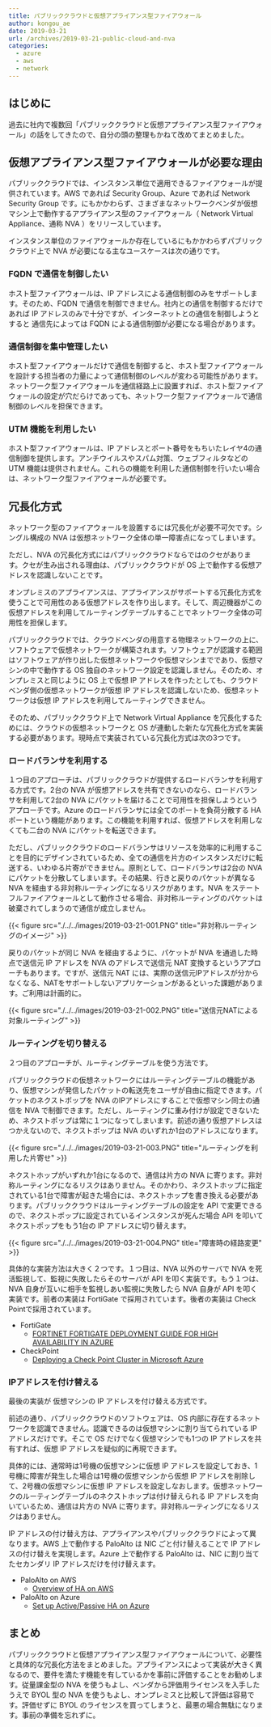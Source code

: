 ```yaml
---
title: パブリッククラウドと仮想アプライアンス型ファイアウォール
author: kongou_ae
date: 2019-03-21
url: /archives/2019-03-21-public-cloud-and-nva
categories:
  - azure
  - aws
  - network
---
```


## はじめに

過去に社内で複数回「パブリッククラウドと仮想アプライアンス型ファイアウォール」の話をしてきたので、自分の頭の整理もかねて改めてまとめました。

## 仮想アプライアンス型ファイアウォールが必要な理由

パブリッククラウドでは、インスタンス単位で適用できるファイアウォールが提供されています。AWS であれば Security Group、Azure であれば Network Security Group です。にもかかわらず、さまざまなネットワークベンダが仮想マシン上で動作するアプライアンス型のファイアウォール（ Network Virtual Appliance、通称 NVA ）をリリースしています。

インスタンス単位のファイアウォールか存在しているにもかかわらずパブリッククラウド上で NVA が必要になる主なユースケースは次の通りです。

### FQDN で通信を制御したい

ホスト型ファイアウォールは、IP アドレスによる通信制御のみをサポートします。そのため、FQDN で通信を制御できません。社内との通信を制御するだけであれば IP アドレスのみで十分ですが、インターネットとの通信を制御しようとすると 通信先によっては FQDN による通信制御が必要になる場合があります。

### 通信制御を集中管理したい

ホスト型ファイアウォールだけで通信を制御すると、ホスト型ファイアウォールを設計する担当者の力量によって通信制御のレベルが変わる可能性があります。ネットワーク型ファイアウォールを通信経路上に設置すれば、ホスト型ファイアウォールの設定が穴だらけであっても、ネットワーク型ファイアウォールで通信制御のレベルを担保できます。

### UTM 機能を利用したい

ホスト型ファイアウォールは、IP アドレスとポート番号をもちいたレイヤ4の通信制御を提供します。アンチウイルスやスパム対策、ウェブフィルタなどの UTM 機能は提供されません。これらの機能を利用した通信制御を行いたい場合は、ネットワーク型ファイアウォールが必要です。

## 冗長化方式

ネットワーク型のファイアウォールを設置するには冗長化が必要不可欠です。シングル構成の NVA は仮想ネットワーク全体の単一障害点になってしまいます。

ただし、NVA の冗長化方式にはパブリッククラウドならではのクセがあります。クセが生み出される理由は、パブリッククラウドが OS 上で動作する仮想アドレスを認識しないことです。

オンプレミスのアプライアンスは、アプライアンスがサポートする冗長化方式を使うことで可用性のある仮想アドレスを作り出します。そして、周辺機器がこの仮想アドレスを利用してルーティングテーブルすることでネットワーク全体の可用性を担保します。

パブリッククラウドでは、クラウドベンダの用意する物理ネットワークの上に、ソフトウェアで仮想ネットワークが構築されます。ソフトウェアが認識する範囲はソフトウェアが作り出した仮想ネットワークや仮想マシンまでであり、仮想マシンの中で動作する OS 独自のネットワーク設定を認識しません。そのため、オンプレミスと同じように OS 上で仮想 IP アドレスを作ったとしても、クラウドベンダ側の仮想ネットワークが仮想 IP アドレスを認識しないため、仮想ネットワークは仮想 IP アドレスを利用してルーティングできません。

そのため、パブリッククラウド上で Network Virtual Appliance を冗長化するためには、クラウドの仮想ネットワークと OS が連動した新たな冗長化方式を実装する必要があります。現時点で実装されている冗長化方式は次の3つです。

### ロードバランサを利用する

１つ目のアプローチは、パブリッククラウドが提供するロードバランサを利用する方式です。2台の NVA が仮想アドレスを共有できないのなら、ロードバランサを利用して2台の NVA にパケットを届けることで可用性を担保しようというアプローチです。Azure のロードバランサには全てのポートを負荷分散する HA ポートという機能があります。この機能を利用すれば、仮想アドレスを利用しなくても二台の NVA にパケットを転送できます。

ただし、パブリッククラウドのロードバランサはリソースを効率的に利用することを目的にデザインされているため、全ての通信を片方のインスタンスだけに転送する、いわゆる片寄ができません。原則として、ロードバランサは2台の NVA にパケットを分散してしまいます。その結果、行きと戻りのパケットが異なる NVA を経由する非対称ルーティングになるリスクがあります。NVA をステートフルファイアウォールとして動作させる場合、非対称ルーティングのパケットは破棄されてしまうので通信が成立しません。

{{< figure src="./../../images/2019-03-21-001.PNG" title="非対称ルーティングのイメージ" >}}

戻りのパケットが同じ NVA を経由するように、パケットが NVA を通過した時点で送信元 IP アドレスを NVA のアドレスで送信元 NAT 変換するというアプローチもあります。ですが、送信元 NAT には、実際の送信元IPアドレスが分からなくなる、NATをサポートしないアプリケーションがあるといった課題があります。ご利用は計画的に。

{{< figure src="./../../images/2019-03-21-002.PNG" title="送信元NATによる対象ルーティング" >}}

### ルーティングを切り替える

２つ目のアプローチが、ルーティングテーブルを使う方法です。

パブリッククラウドの仮想ネットワークにはルーティングテーブルの機能があり、仮想マシンが発信したパケットの転送先をユーザが自由に指定できます。パケットのネクストポップを NVA のIPアドレスにすることで仮想マシン同士の通信を NVA で制御できます。ただし、ルーティングに重み付けが設定できないため、ネクストポップは常に１つになってしまいます。前述の通り仮想アドレスはつかえないので、ネクストポップは NVA のいずれか1台のアドレスになります。

{{< figure src="./../../images/2019-03-21-003.PNG" title="ルーティングを利用した片寄せ" >}}

ネクストホップがいずれか1台になるので、通信は片方の NVA に寄ります。非対称ルーティングになるリスクはありません。そのかわり、ネクストホップに指定されている1台で障害が起きた場合には、ネクストホップを書き換える必要があります。パブリッククラウドはルーティングテーブルの設定を API で変更できるので、ネクストポップに設定されているインスタンスが死んだ場合 API を叩いてネクストポップをもう1台の IP アドレスに切り替えます。

{{< figure src="./../../images/2019-03-21-004.PNG" title="障害時の経路変更" >}}

具体的な実装方法は大きく２つです。１つ目は、NVA 以外のサーバで NVA を死活監視して、監視に失敗したらそのサーバが API を叩く実装です。もう１つは、NVA 自身が互いに相手を監視しあい監視に失敗したら NVA 自身が API を叩く実装です。前者の実装は FortiGate で採用されています。後者の実装は Check Pointで採用されています。

- FortiGate
  - [FORTINET FORTIGATE
DEPLOYMENT GUIDE FOR HIGH AVAILABILITY IN AZURE](https://www.fortinet.com/content/dam/fortinet/assets/deployment-guides/dg-fortigate-high-availability-azure.pdf)
- CheckPoint
  - [Deploying a Check Point Cluster in Microsoft Azure](https://supportcenter.checkpoint.com/supportcenter/portal?eventSubmit_doGoviewsolutiondetails=&solutionid=sk110194)

### IPアドレスを付け替える

最後の実装が 仮想マシンの IP アドレスを付け替える方式です。

前述の通り、パブリッククラウドのソフトウェアは、OS 内部に存在するネットワークを認識できません。認識できるのは仮想マシンに割り当てられている IP アドレスだけです。そこで OS だけでなく仮想マシンでも1つの IP アドレスを共有すれば、仮想 IP アドレスを疑似的に再現できます。

具体的には、通常時は1号機の仮想マシンに仮想 IP アドレスを設定しておき、1号機に障害が発生した場合は1号機の仮想マシンから仮想 IP アドレスを削除して、2号機の仮想マシンに仮想 IP アドレスを設定しなおします。仮想ネットワークのルーティングテーブルのネクストホップは付け替えられる IP アドレスを向いているため、通信は片方の NVA に寄ります。非対称ルーティングになるリスクはありません。

IP アドレスの付け替え方は、アプライアンスやパブリッククラウドによって異なります。AWS 上で動作する PaloAlto は NIC ごと付け替えることで IP アドレスの付け替えを実現します。Azure 上で動作する PaloAlto は、NIC に割り当てたセカンダリ IP アドレスだけを付け替えます。

- PaloAlto on AWS
  - [Overview of HA on AWS](https://docs.paloaltonetworks.com/vm-series/8-0/vm-series-deployment/set-up-the-vm-series-firewall-on-aws/high-availability-for-vm-series-firewall-on-aws/overview-of-ha-on-aws.html#)
- PaloAlto on Azure
  - [Set up Active/Passive HA on Azure](https://docs.paloaltonetworks.com/vm-series/9-0/vm-series-deployment/set-up-the-vm-series-firewall-on-azure/configure-activepassive-ha-for-vm-series-firewall-on-azure.html#)

## まとめ

パブリッククラウドと仮想アプライアンス型ファイアウォールについて、必要性と具体的な冗長化方法をまとめました。アプライアンスによって実装が大きく異なるので、要件を満たす機能を有しているかを事前に評価することをお勧めします。従量課金型の NVA を使うもよし、ベンダから評価用ライセンスを入手したうえで BYOL 型の NVA を使うもよし、オンプレミスと比較して評価は容易です。評価せずに BYOL のライセンスを買ってしまうと、最悪の場合無駄になります。事前の準備を忘れずに。

